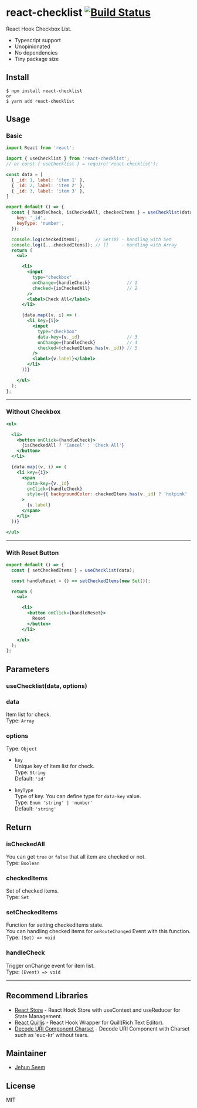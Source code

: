 # react-checklist [![Build Status](https://travis-ci.org/gtgalone/react-checklist.svg?branch=master)](https://travis-ci.org/gtgalone/react-checklist)

React Hook Checkbox List.

- Typescript support
- Unopinionated
- No dependencies
- Tiny package size

## Install

```
$ npm install react-checklist
or
$ yarn add react-checklist
```

## Usage

### Basic
```jsx
import React from 'react';

import { useChecklist } from 'react-checklist';
// or const { useChecklist } = require('react-checklist');

const data = [
  { _id: 1, label: 'item 1' },
  { _id: 2, label: 'item 2' },
  { _id: 3, label: 'item 3' },
]

export default () => {
  const { handleCheck, isCheckedAll, checkedItems } = useChecklist(data, {
    key: '_id',
    keyType: 'number',
  });

  console.log(checkedItems);      // Set(0) - handling with Set
  console.log([...checkedItems]); // []     - handling with Array
  return (
    <ul>

      <li>
        <input
          type="checkbox"
          onChange={handleCheck}              // 1
          checked={isCheckedAll}              // 2
        />
        <label>Check All</label>
      </li>

      {data.map((v, i) => (
        <li key={i}>
          <input
            type="checkbox"
            data-key={v._id}                  // 3
            onChange={handleCheck}            // 4
            checked={checkedItems.has(v._id)} // 5
          />
          <label>{v.label}</label>
        </li>
      ))}

    </ul>
  );
};
```
---
### Without Checkbox
```jsx
<ul>

  <li>
    <button onClick={handleCheck}>
      {isCheckedAll ? 'Cancel' : 'Check All'}
    </button>
  </li>

  {data.map((v, i) => (
    <li key={i}>
      <span
        data-key={v._id}
        onClick={handleCheck}
        style={{ backgroundColor: checkedItems.has(v._id) ? 'hotpink' : 'white' }}
      >
        {v.label}
      </span>
    </li>
  ))}

</ul>
```
---
### With Reset Button
```jsx
export default () => {
  const { setCheckedItems } = useChecklist(data);

  const handleReset = () => setCheckedItems(new Set());

  return (
    <ul>

      <li>
        <button onClick={handleReset}>
          Reset
        </button>
      </li>

    </ul>
  );
};
```

## Parameters
### useChecklist(data, options)
### data
Item list for check.\
Type: `Array`

### options
Type: `Object`

- `key`\
  Unique key of item list for check.\
  Type: `String`\
  Default: `'id'`

- `keyType`\
  Type of key. You can define type for `data-key` value.\
  Type: `Enum 'string' | 'number'`\
  Default: `'string'`

## Return

### isCheckedAll
You can get `true` or `false` that all item are checked or not.\
Type: `Boolean`

### checkedItems
Set of checked items.\
Type: `Set`

### setCheckedItems
Function for setting checkedItems state.\
You can handling checked items for `onRouteChanged` Event with this function.\
Type: `(Set) => void`

### handleCheck
Trigger onChange event for item list.\
Type: `(Event) => void`

---
## Recommend Libraries

- [React Store](https://github.com/gtgalone/react-store) - React Hook Store with useContext and useReducer for State Management.
- [React Quilljs](https://github.com/gtgalone/react-quilljs) - React Hook Wrapper for Quill(Rich Text Editor).
- [Decode URI Component Charset](https://github.com/gtgalone/decode-uri-component-charset) - Decode URI Component with Charset such as 'euc-kr' without tears.

## Maintainer

- [Jehun Seem](https://github.com/gtgalone)

## License

MIT
